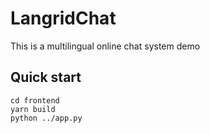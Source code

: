 # LangridChat
This is a multilingual online chat system demo

## Quick start
```shell
cd frontend
yarn build
python ../app.py
```
